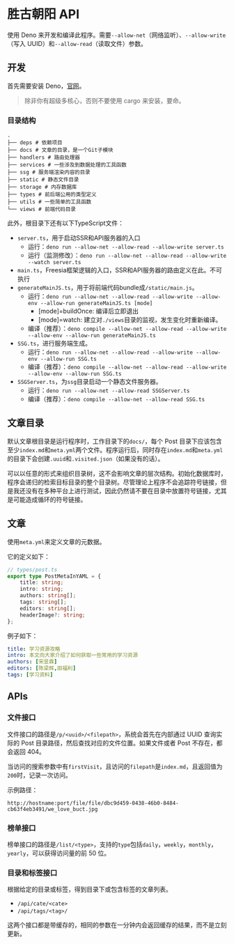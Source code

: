 # 胜古朝阳 API

使用 Deno 来开发和编译此程序。需要`--allow-net`（网络监听）、`--allow-write`（写入
UUID）和`--allow-read`（读取文件）参数。

## 开发

首先需要安装 Deno，[官网](https://deno.land/)。

> 除非你有超级多核心，否则不要使用 cargo 来安装，要命。

### 目录结构

```
.
├── deps # 依赖项目
├── docs # 文章的目录，是一个Git子模块
├── handlers # 路由处理器
├── services # 一些涉及到数据处理的工具函数
├── ssg # 服务端渲染内容的目录
├── static # 静态文件目录
├── storage # 内存数据库
├── types # 前后端公用的类型定义
├── utils # 一些简单的工具函数
└── views # 前端代码目录
```

此外，根目录下还有以下TypeScript文件：

- `server.ts`，用于启动SSR和API服务器的入口
    - 运行：`deno run --allow-net --allow-read --allow-write server.ts`
    - 运行（监测修改）：`deno run --allow-net --allow-read --allow-write --watch server.ts`
- `main.ts`，Freesia框架逻辑的入口，SSR和API服务器的路由定义在此。不可执行
- `generateMainJS.ts`，用于将前端代码bundle成`/static/main.js`。
    - 运行：`deno run --allow-net --allow-read --allow-write --allow-env --allow-run generateMainJS.ts [mode]`
        - [mode]=buildOnce: 编译后立即退出
        - [mode]=watch: 建立对`./views`目录的监视，发生变化时重新编译。
    - 编译（推荐）：`deno compile --allow-net --allow-read --allow-write --allow-env --allow-run generateMainJS.ts`
- `SSG.ts`，进行服务端生成。
    - 运行：`deno run --allow-net --allow-read --allow-write --allow-env --allow-run SSG.ts`
    - 编译（推荐）：`deno compile --allow-net --allow-read --allow-write --allow-env --allow-run SSG.ts`
- `SSGServer.ts`，为`ssg`目录启动一个静态文件服务器。
    - 运行：`deno run --allow-net --allow-read SSGServer.ts`
    - 编译（推荐）：`deno compile --allow-net --allow-read SSG.ts`

## 文章目录

默认文章根目录是运行程序时，工作目录下的`docs/`，每个 Post
目录下应该包含至少`index.md`和`meta.yml`两个文件。程序运行后，同时存在`index.md`和`meta.yml`的目录下会创建`.uuid`和`.visited.json`（如果没有的话）。

可以以任意的形式来组织目录树，这不会影响文章的层次结构。初始化数据库时，程序会递归的检索目标目录的整个目录树。尽管理论上程序不会追踪符号链接，但是我还没有在多种平台上进行测试，因此仍然请不要在目录中放置符号链接，尤其是可能造成循环的符号链接。

## 文章

使用`meta.yml`来定义文章的元数据。

它的定义如下：

```ts
// types/post.ts
export type PostMetaInYAML = {
    title: string;
    intro: string;
    authors: string[];
    tags: string[];
    editors: string[];
    headerImage?: string;
};
```

例子如下：

```yml
title: 学习资源攻略
intro: 本文向大家介绍了如何获取一些常用的学习资源
authors: [宋昱霖]
editors: [陈梁辉,田福利]
tags: [学习资料]
```

## APIs

### 文件接口

文件接口的路径是`/p/<uuid>/<filepath>`，系统会首先在内部通过 UUID 查询实际的 Post
目录路径，然后查找对应的文件位置。如果文件或者 Post 不存在，都会返回 404。

当访问的搜索参数中有`firstVisit`，且访问的`filepath`是`index.md`，且返回值为`200`时，记录一次访问。

示例路径：

`http://hostname:port/file/file/dbc9d459-0438-46b0-8484-cb63f4eb3491/we_love_buct.jpg`

### 榜单接口

榜单接口的路径是`/list/<type>`，支持的`type`包括`daily`，`weekly`，`monthly`，`yearly`，可以获得访问量的前
50 位。

### 目录和标签接口

根据给定的目录或标签，得到目录下或包含标签的文章列表。

- `/api/cate/<cate>`
- `/api/tags/<tag>/`

这两个接口都是带缓存的，相同的参数在一分钟内会返回缓存的结果，而不是立刻更新。
